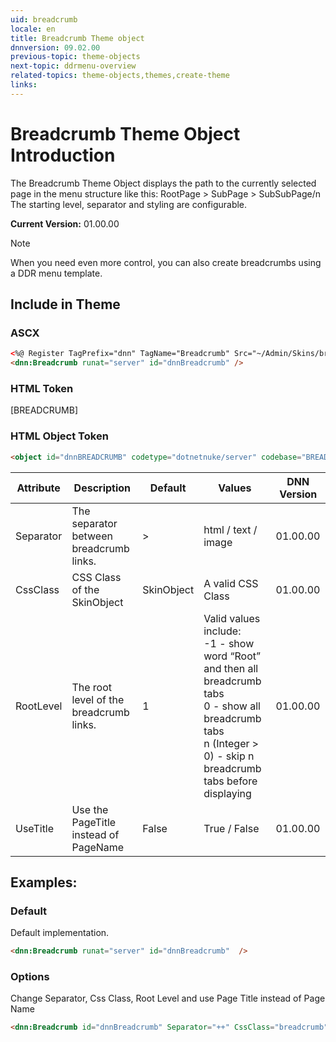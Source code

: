 ```yaml
---
uid: breadcrumb
locale: en
title: Breadcrumb Theme object
dnnversion: 09.02.00
previous-topic: theme-objects
next-topic: ddrmenu-overview
related-topics: theme-objects,themes,create-theme
links: 
---
```


# Breadcrumb Theme Object Introduction

The Breadcrumb Theme Object displays the path to the currently selected page in the menu structure like this:
RootPage > SubPage > SubSubPage/n
The starting level, separator and styling are configurable.<br/>

**Current Version:** 01.00.00

> [!NOTE]
> When you need even more control, you can also create breadcrumbs using a DDR menu template.

## Include in Theme

### ASCX
```html
<%@ Register TagPrefix="dnn" TagName="Breadcrumb" Src="~/Admin/Skins/breadcrumb.ascx" %>
<dnn:Breadcrumb runat="server" id="dnnBreadcrumb" />
```

### HTML Token
\[BREADCRUMB]

### HTML Object Token
``` html
<object id="dnnBREADCRUMB" codetype="dotnetnuke/server" codebase="BREADCRUMB">
```

| Attribute | Description | Default | Values | DNN Version |
| --- | --- | --- | --- | --- |
| Separator | The separator between breadcrumb links. | > | html / text / image | 01.00.00 |
| CssClass | CSS Class of the SkinObject | SkinObject | A valid CSS Class | 01.00.00 |
| RootLevel | The root level of the breadcrumb links. | 1 | Valid values include:<br/>-1 - show word “Root” and then all breadcrumb tabs<br/>0 - show all breadcrumb tabs<br/>n (Integer > 0) - skip n breadcrumb tabs before displaying | 01.00.00 |
| UseTitle | Use the PageTitle instead of PageName | False | True / False | 01.00.00 |

## Examples:

### Default
Default implementation.
~~~html
<dnn:Breadcrumb runat="server" id="dnnBreadcrumb"  />
~~~

### Options
Change Separator, Css Class, Root Level and use Page Title instead of Page Name
~~~html
<dnn:Breadcrumb id="dnnBreadcrumb" Separator="++" CssClass="breadcrumb" RootLevel="2" UseTitle="true"  runat="server"   />
~~~
